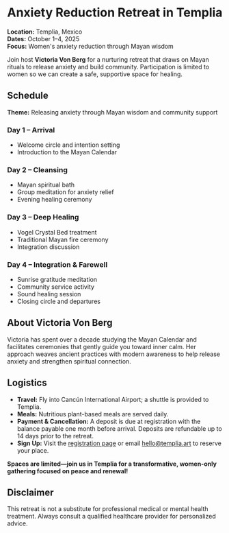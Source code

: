 # Anxiety Reduction Retreat in Templia

**Location:** Templia, Mexico  
**Dates:** October 1–4, 2025  
**Focus:** Women's anxiety reduction through Mayan wisdom

Join host **Victoria Von Berg** for a nurturing retreat that draws on Mayan rituals to release anxiety and build community. Participation is limited to women so we can create a safe, supportive space for healing.

## Schedule

**Theme:** Releasing anxiety through Mayan wisdom and community support

### Day 1 – Arrival
- Welcome circle and intention setting
- Introduction to the Mayan Calendar

### Day 2 – Cleansing
- Mayan spiritual bath
- Group meditation for anxiety relief
- Evening healing ceremony

### Day 3 – Deep Healing
- Vogel Crystal Bed treatment
- Traditional Mayan fire ceremony
- Integration discussion

### Day 4 – Integration & Farewell
- Sunrise gratitude meditation
- Community service activity
- Sound healing session
- Closing circle and departures

## About Victoria Von Berg
Victoria has spent over a decade studying the Mayan Calendar and facilitates ceremonies that gently guide you toward inner calm. Her approach weaves ancient practices with modern awareness to help release anxiety and strengthen spiritual connection.

## Logistics
- **Travel:** Fly into Cancún International Airport; a shuttle is provided to Templia.
- **Meals:** Nutritious plant-based meals are served daily.
- **Payment & Cancellation:** A deposit is due at registration with the balance payable one month before arrival. Deposits are refundable up to 14 days prior to the retreat.
- **Sign Up:** Visit the [registration page](#) or email [hello@templia.art](mailto:hello@templia.art) to reserve your place.

**Spaces are limited—join us in Templia for a transformative, women-only gathering focused on peace and renewal!**

## Disclaimer
This retreat is not a substitute for professional medical or mental health treatment. Always consult a qualified healthcare provider for personalized advice.
